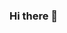 ### Hi there 👋

<!--
**kaua-araujo/kaua-araujo** is a ✨ _special_ ✨ repository because its `README.md` (this file) appears on your GitHub profile.

Here are some ideas to get you started:

## Ferramentas e Tecnologias
<i class="devicon-html5-plain-wordmark colored" width="40" height="40"/></i>
<img src="https://cdn.jsdelivr.net/gh/devicons/devicon/icons/php/php-plain.svg" width="40" height="40"//>
<img src="https://cdn.jsdelivr.net/gh/devicons/devicon/icons/laravel/laravel-plain-wordmark.svg" width="40" height="40"//>
          
